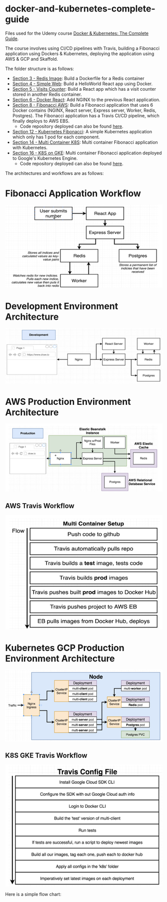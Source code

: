 # docker-and-kubernetes-complete-guide
Files used for the Udemy course [Docker &amp; Kubernetes: The Complete Guide](https://www.udemy.com/course/docker-and-kubernetes-the-complete-guide/). 

The course involves using CI/CD pipelines with Travis, building a Fibonacci application using Dockers & Kubernetes, deploying the application using AWS & GCP and Skaffold. 

The folder structure is as follows: 
- [Section 3 - Redis Image](https://github.com/AhmadHatziq/docker-and-kubernetes-complete-guide/tree/main/3): Build a Dockerfile for a Redis container
- [Section 4 - Simple Web](https://github.com/AhmadHatziq/docker-and-kubernetes-complete-guide/tree/main/4/simpleweb): Build a HelloWorld React app using Docker. 
- [Section 5 - Visits Counter](https://github.com/AhmadHatziq/docker-and-kubernetes-complete-guide/tree/main/5/visits): Build a React app which has a visit counter stored in another Redis container. 
- [Section 6 - Docker React](https://github.com/AhmadHatziq/docker-and-kubernetes-complete-guide/tree/main/6/frontend/docker-react): Add NGINX to the previous React application. 
- [Section 8 - Fibonacci AWS](https://github.com/AhmadHatziq/docker-and-kubernetes-complete-guide/tree/main/8/complex-fibonacci-): Build a Fibonacci application that uses 6 Docker contains (NGINX, React server, Express server, Worker, Redis, Postgres). The Fibonacci application has a Travis CI/CD pipeline, which finally deploys to AWS EBS. 
  - Code repository deployed can also be found [here](https://github.com/AhmadHatziq/complex-fibonacci). 
- [Section 12 - Kubernetes Fibonacci](https://github.com/AhmadHatziq/docker-and-kubernetes-complete-guide/tree/main/12/simplek8s): A simple Kubernetes application which only has 1 pod for each component. 
- [Section 14 - Multi Container K8S](https://github.com/AhmadHatziq/docker-and-kubernetes-complete-guide/tree/main/14/multi-k8s): Multi container Fibonacci application with Kubernetes. 
- [Section 16 - K8S on GKE](https://github.com/AhmadHatziq/docker-and-kubernetes-complete-guide/tree/main/16/complex-k8s): Multi container Fibonacci application deployed to Google's Kubernetes Engine. 
  - Code repository deployed can also be found [here](https://github.com/AhmadHatziq/complex-k8s). 

The architectures and workflows are as follows: 

# Fibonacci Application Workflow
![fibo-user-workflow](resources/img/fibo-user-workflow.png "Fibonacci App")

# Development Environment Architecture 
![dev-fibo-architecture](resources/img/dev-fibo-architecture.png "Development Architecture")

# AWS Production Environment Architecture 
![aws-architecture](resources/img/aws-architecture.png "AWS Produdction Environment Architecture")

## AWS Travis Workflow 
![travis-aws](resources/img/travis-aws.png)

# Kubernetes GCP Production Environment Architecture 
![gcp-k8s-architecture](resources/img/k8s-architecture.png)

## K8S GKE Travis Workflow 
![travis-k8s-gcp](resources/img/travis-gcp.png) 

Here is a simple flow chart:

